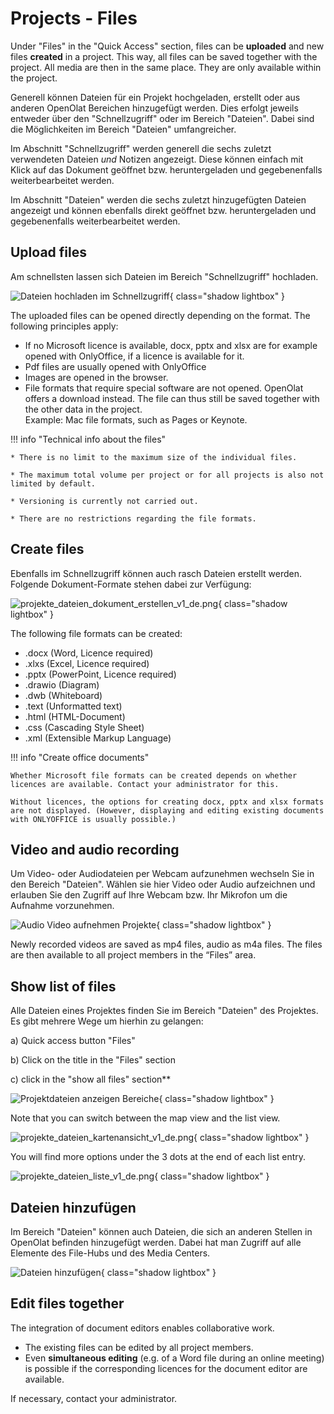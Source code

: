 # Projects - Files

Under "Files" in the "Quick Access" section, files can be **uploaded** and new files **created** in a project. This way, all files can be saved together with the project. All media are then in the same place.  They are only available within the project.

Generell können Dateien für ein Projekt hochgeladen, erstellt oder aus anderen OpenOlat Bereichen hinzugefügt werden. Dies erfolgt jeweils entweder über den "Schnellzugriff" oder im Bereich "Dateien". Dabei sind die Möglichkeiten im Bereich "Dateien" umfangreicher. 

Im Abschnitt "Schnellzugriff" werden generell die sechs zuletzt verwendeten Dateien *und* Notizen angezeigt. Diese können einfach mit Klick auf das Dokument geöffnet bzw. heruntergeladen und gegebenenfalls weiterbearbeitet werden.

Im Abschnitt "Dateien" werden die sechs zuletzt hinzugefügten Dateien angezeigt und können ebenfalls direkt geöffnet bzw. heruntergeladen und gegebenenfalls weiterbearbeitet werden. 

## Upload files

Am schnellsten lassen sich Dateien im Bereich "Schnellzugriff" hochladen. 

![Dateien hochladen im Schnellzugriff](assets/Projekte_a.jpg){ class="shadow lightbox" } 

The uploaded files can be opened directly depending on the format. 
The following principles apply:

- If no Microsoft licence is available, docx, pptx and xlsx are for example opened with OnlyOffice, if a licence is available for it.
- Pdf files are usually opened with OnlyOffice
- Images are opened in the browser.
- File formats that require special software are not opened. OpenOlat offers a download instead. The file can thus still be saved together with the other data in the project.<br>Example: Mac file formats, such as Pages or Keynote.


!!! info "Technical info about the files"

    * There is no limit to the maximum size of the individual files.
    
    * The maximum total volume per project or for all projects is also not limited by default.

    * Versioning is currently not carried out.
    
    * There are no restrictions regarding the file formats.
 


## Create files
Ebenfalls im Schnellzugriff können auch rasch Dateien erstellt werden. Folgende Dokument-Formate stehen dabei zur Verfügung:

![projekte_dateien_dokument_erstellen_v1_de.png](assets/projekte_dateien_dokument_erstellen_v1_de.png){ class="shadow lightbox" }

The following file formats can be created:

* .docx (Word, Licence required)
* .xlxs (Excel, Licence required)
* .pptx (PowerPoint, Licence required)
* .drawio (Diagram)
* .dwb (Whiteboard)
* .text (Unformatted text)
* .html (HTML-Document)
* .css (Cascading Style Sheet)
* .xml (Extensible Markup Language)


!!! info "Create office documents"

    Whether Microsoft file formats can be created depends on whether licences are available. Contact your administrator for this.
    
    Without licences, the options for creating docx, pptx and xlsx formats are not displayed. (However, displaying and editing existing documents with ONLYOFFICE is usually possible.)


## Video and audio recording

Um Video- oder Audiodateien per Webcam aufzunehmen wechseln Sie in den Bereich "Dateien". Wählen sie hier Video oder Audio aufzeichnen und erlauben Sie den Zugriff auf Ihre Webcam bzw. Ihr Mikrofon um die Aufnahme vorzunehmen. 

![Audio Video aufnehmen Projekte](assets/Projekt_Audio_aunehmen.jpg){ class="shadow lightbox" }

Newly recorded videos are saved as mp4 files, audio as m4a files. The files are then available to all project members in the “Files” area. 



## Show list of files

Alle Dateien eines Projektes finden Sie im Bereich "Dateien" des Projektes. Es gibt mehrere Wege um hierhin zu gelangen: 

a) Quick access button "Files"

b) Click on the title in the "Files" section

c) click in the "show all files" section**

![Projektdateien anzeigen Bereiche](assets/Projekte_Dateien_abc.jpg){ class="shadow lightbox" }

Note that you can switch between the map view and the list view.  

![projekte_dateien_kartenansicht_v1_de.png](assets/projekte_dateien_kartenansicht_v1_de.png){ class="shadow lightbox" }

You will find more options under the 3 dots at the end of each list entry.

![projekte_dateien_liste_v1_de.png](assets/projekte_dateien_liste_v1_de.png){ class="shadow lightbox" }

## Dateien hinzufügen

Im Bereich "Dateien" können auch Dateien, die sich an anderen Stellen in OpenOlat befinden hinzugefügt werden. Dabei hat man Zugriff auf alle Elemente des File-Hubs und des Media Centers.

![Dateien hinzufügen](assets/Projekt_Dateien_hinzufuegen.jpg){ class="shadow lightbox" }


## Edit files together 

The integration of document editors enables collaborative work.

* The existing files can be edited by all project members.
* Even **simultaneous editing** (e.g. of a Word file during an online meeting) is possible if the corresponding licences for the document editor are available.

If necessary, contact your administrator.

